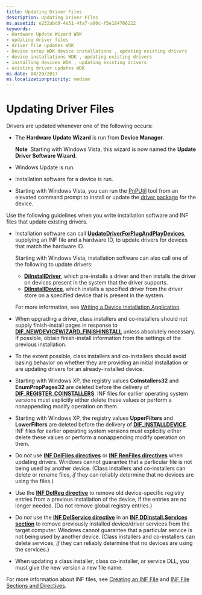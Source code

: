 ```yaml
---
title: Updating Driver Files
description: Updating Driver Files
ms.assetid: e232abd9-4e51-4fa7-a00c-f5e184706222
keywords:
- Hardware Update Wizard WDK
- updating driver files
- driver file updates WDK
- Device setup WDK device installations , updating existing drivers
- device installations WDK , updating existing drivers
- installing devices WDK , updating existing drivers
- existing driver updates WDK
ms.date: 04/20/2017
ms.localizationpriority: medium
---
```


# Updating Driver Files





Drivers are updated whenever one of the following occurs:

-   The **Hardware Update Wizard** is run from **Device Manager**.

    **Note**  Starting with Windows Vista, this wizard is now named the **Update Driver Software Wizard**.

     

-   Windows Update is run.

-   Installation software for a device is run.

-   Starting with Windows Vista, you can run the [PnPUtil](../devtest/pnputil.md) tool from an elevated command prompt to install or update the [driver package](driver-packages.md) for the device.

Use the following guidelines when you write installation software and INF files that update existing drivers.

-   Installation software can call [**UpdateDriverForPlugAndPlayDevices**](/windows/desktop/api/newdev/nf-newdev-updatedriverforplugandplaydevicesa), supplying an INF file and a hardware ID, to update drivers for devices that match the hardware ID.

    Starting with Windows Vista, installation software can also call one of the following to update drivers:

    -   [**DiInstallDriver**](/windows/desktop/api/newdev/nf-newdev-diinstalldrivera), which pre-installs a driver and then installs the driver on devices present in the system that the driver supports.
    -   [**DiInstallDevice**](/windows/desktop/api/newdev/nf-newdev-diinstalldevice), which installs a specified driver from the driver store on a specified device that is present in the system.

    For more information, see [Writing a Device Installation Application](writing-a-device-installation-application.md).

-   When upgrading a driver, class installers and co-installers should not supply finish-install pages in response to [**DIF_NEWDEVICEWIZARD_FINISHINSTALL**](./dif-newdevicewizard-finishinstall.md) unless absolutely necessary. If possible, obtain finish-install information from the settings of the previous installation.

-   To the extent possible, class installers and co-installers should avoid basing behavior on whether they are providing an initial installation or are updating drivers for an already-installed device.

-   Starting with Windows XP, the registry values **CoInstallers32** and **EnumPropPages32** are deleted before the delivery of [**DIF_REGISTER_COINSTALLERS**](./dif-register-coinstallers.md). INF files for earlier operating system versions must explicitly either delete these values or perform a nonappending modify operation on them.

-   Starting with Windows XP, the registry values **UpperFilters** and **LowerFilters** are deleted before the delivery of [**DIF_INSTALLDEVICE**](./dif-installdevice.md). INF files for earlier operating system versions must explicitly either delete these values or perform a nonappending modify operation on them.

-   Do *not* use [**INF DelFiles directives**](inf-delfiles-directive.md) or [**INF RenFiles directives**](inf-renfiles-directive.md) when updating drivers. Windows cannot guarantee that a particular file is not being used by another device. (Class installers and co-installers can delete or rename files, *if* they can reliably determine that no devices are using the files.)

-   Use the [**INF DelReg directive**](inf-delreg-directive.md) to remove old device-specific registry entries from a previous installation of the device, if the entries are no longer needed. (Do not remove global registry entries.)

-   Do *not* use the [**INF DelService directive**](inf-delservice-directive.md) in an [**INF DDInstall.Services section**](inf-ddinstall-services-section.md) to remove previously installed device/driver services from the target computer. Windows cannot guarantee that a particular service is not being used by another device. (Class installers and co-installers can delete services, *if* they can reliably determine that no devices are using the services.)

-   When updating a class installer, class co-installer, or service DLL, you must give the new version a new file name.

For more information about INF files, see [Creating an INF File](overview-of-inf-files.md) and [INF File Sections and Directives](./index.md).

